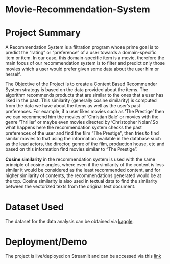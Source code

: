 # Movie-Recommendation-System



<!-- Add banner here -->

# Project Summary

 A Recommendation System is a filtration program whose prime goal is to predict the “rating” or “preference” of a user 
 towards a domain-specific item or item. In our case, this domain-specific item is a movie, therefore the main focus of our 
 recommendation system is to filter and predict only those movies which a user would prefer given some data about the user him or herself.


The Objective of the Project is to create a Content Based Recommender System strategy is based on the data provided about the items. The algorithm 
recommends products that are similar to the ones that a user has liked in the past. This similarity (generally cosine similarity) is computed from 
the data we have about the items as well as the user’s past preferences.
For example, if a user likes movies such as ‘The Prestige’ then we can recommend him the movies of ‘Christian Bale’ or movies 
with the genre ‘Thriller’ or maybe even movies directed by ‘Christopher Nolan’.So what happens here the recommendation system checks 
the past preferences of the user and find the film “The Prestige”, then tries to find similar movies to that using the information 
available in the database such as the lead actors, 
the director, genre of the film, production house, etc and based on this information find movies similar to “The Prestige”. 

**Cosine similarity** in the recommendation system is used with the same principle of cosine angles, where even 
 if the similarity of the content is less similar it would be considered as the least recommended content, and for 
 higher similarity of contents, the recommendations generated would be at the top. Cosine similarity is also used
 in textual data to find the similarity between the vectorized texts from the original text document.

<!-- Describe your project in brief -->

# Dataset Used

The dataset for the data analysis can be obtained via [kaggle](https://www.kaggle.com/datasets/tmdb/tmdb-movie-metadata). 


# Deployment/Demo

The project is live/deployed on Streamlit and can be accessed via this [link](https://sumit6037-movie-recommendation-system-app-mix5a1.streamlit.app/)

